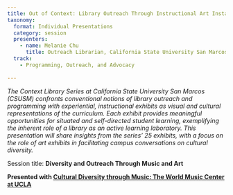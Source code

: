 ```yaml
---
title: Out of Context: Library Outreach Through Instructional Art Installations
taxonomy:
  format: Individual Presentations
  category: session
  presenters:
    - name: Melanie Chu
      title: Outreach Librarian, California State University San Marcos
  track:
    - Programming, Outreach, and Advocacy
    
---
```

_The Context Library Series at California State University San Marcos (CSUSM) confronts conventional notions of library outreach and programming with experiential, instructional exhibits as visual and cultural representations of the curriculum. Each exhibit provides meaningful opportunities for situated and self-directed student learning, exemplifying the inherent role of a library as an active learning laboratory. This presentation will share insights from the series’ 25 exhibits, with a focus on the role of art exhibits in facilitating campus conversations on cultural diversity._

Session title: **Diversity and Outreach Through Music and Art**

**Presented with [Cultural Diversity through Music: The World Music Center at UCLA](/program/sessions/Cultural-Diversity-through-Music-The-World-Music-at-UCLA)**
